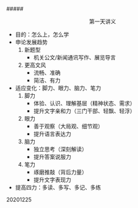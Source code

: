 #####<center>第一天讲义</center>
- 目的：怎么上，怎么学
- 申论发展趋势
	1. 新题型
		- 机关公文/新闻通讯写作、展览导言
	1. 更高文风
		- 流畅、准确
		- 简洁、有力
- 适应变化：脚力、眼力、脑力、笔力
	1. 脚力
		- 体验、认识、理解基层（精神状态、需求）
		- 提升文字亲和力（三门干部、轻飘、轻浮）
	1. 眼力
		- 善于观察（大局观、细节观）
		- 提升语言表达力	
	1. 脑力
		- 独立思考（深刻解读）
		- 提升答案说服力
	1. 笔力
		- 琢磨推敲（背后力量）
		- 提升文字表现力		
- 提高四力：多读、多写、多记、多练		

20201225